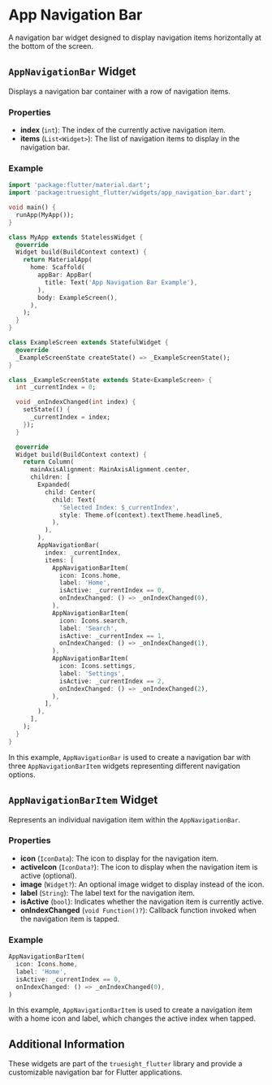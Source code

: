 # App Navigation Bar

A navigation bar widget designed to display navigation items horizontally at the bottom of the screen.

## `AppNavigationBar` Widget

Displays a navigation bar container with a row of navigation items.

### Properties

- **index** (`int`): The index of the currently active navigation item.
- **items** (`List<Widget>`): The list of navigation items to display in the navigation bar.

### Example

```dart
import 'package:flutter/material.dart';
import 'package:truesight_flutter/widgets/app_navigation_bar.dart';

void main() {
  runApp(MyApp());
}

class MyApp extends StatelessWidget {
  @override
  Widget build(BuildContext context) {
    return MaterialApp(
      home: Scaffold(
        appBar: AppBar(
          title: Text('App Navigation Bar Example'),
        ),
        body: ExampleScreen(),
      ),
    );
  }
}

class ExampleScreen extends StatefulWidget {
  @override
  _ExampleScreenState createState() => _ExampleScreenState();
}

class _ExampleScreenState extends State<ExampleScreen> {
  int _currentIndex = 0;

  void _onIndexChanged(int index) {
    setState(() {
      _currentIndex = index;
    });
  }

  @override
  Widget build(BuildContext context) {
    return Column(
      mainAxisAlignment: MainAxisAlignment.center,
      children: [
        Expanded(
          child: Center(
            child: Text(
              'Selected Index: $_currentIndex',
              style: Theme.of(context).textTheme.headline5,
            ),
          ),
        ),
        AppNavigationBar(
          index: _currentIndex,
          items: [
            AppNavigationBarItem(
              icon: Icons.home,
              label: 'Home',
              isActive: _currentIndex == 0,
              onIndexChanged: () => _onIndexChanged(0),
            ),
            AppNavigationBarItem(
              icon: Icons.search,
              label: 'Search',
              isActive: _currentIndex == 1,
              onIndexChanged: () => _onIndexChanged(1),
            ),
            AppNavigationBarItem(
              icon: Icons.settings,
              label: 'Settings',
              isActive: _currentIndex == 2,
              onIndexChanged: () => _onIndexChanged(2),
            ),
          ],
        ),
      ],
    );
  }
}
```

In this example, `AppNavigationBar` is used to create a navigation bar with three `AppNavigationBarItem` widgets representing different navigation options.

## `AppNavigationBarItem` Widget

Represents an individual navigation item within the `AppNavigationBar`.

### Properties

- **icon** (`IconData`): The icon to display for the navigation item.
- **activeIcon** (`IconData?`): The icon to display when the navigation item is active (optional).
- **image** (`Widget?`): An optional image widget to display instead of the icon.
- **label** (`String`): The label text for the navigation item.
- **isActive** (`bool`): Indicates whether the navigation item is currently active.
- **onIndexChanged** (`void Function()?`): Callback function invoked when the navigation item is tapped.

### Example

```dart
AppNavigationBarItem(
  icon: Icons.home,
  label: 'Home',
  isActive: _currentIndex == 0,
  onIndexChanged: () => _onIndexChanged(0),
)
```

In this example, `AppNavigationBarItem` is used to create a navigation item with a home icon and label, which changes the active index when tapped.

## Additional Information

These widgets are part of the `truesight_flutter` library and provide a customizable navigation bar for Flutter applications.
